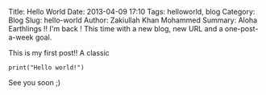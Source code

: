 Title: Hello World
Date: 2013-04-09 17:10
Tags: helloworld, blog
Category: Blog
Slug: hello-world
Author: Zakiullah Khan Mohammed
Summary: Aloha Earthlings !! I'm back ! This time with a new blog, new URL and a one-post-a-week goal.

This is my first post!! A classic

    print("Hello world!")

See you soon ;)